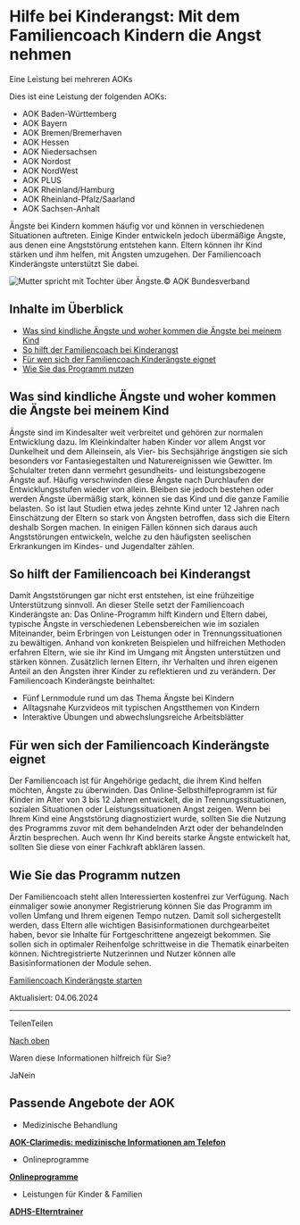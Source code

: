 # Hilfe bei Kinderangst: Mit dem Familiencoach Kindern die Angst nehmen

Eine Leistung bei mehreren AOKs

Dies ist eine Leistung der folgenden AOKs:

- AOK Baden-Württemberg
- AOK Bayern
- AOK Bremen/Bremerhaven
- AOK Hessen
- AOK Niedersachsen
- AOK Nordost
- AOK NordWest
- AOK PLUS
- AOK Rheinland/Hamburg
- AOK Rheinland-Pfalz/Saarland
- AOK Sachsen-Anhalt

Ängste bei Kindern kommen häufig vor und können in verschiedenen Situationen auftreten. Einige Kinder entwickeln jedoch übermäßige Ängste, aus denen eine Angststörung entstehen kann. Eltern können ihr Kind stärken und ihm helfen, mit Ängsten umzugehen. Der Familiencoach Kinderängste unterstützt Sie dabei.

![Mutter spricht mit Tochter über Ängste.](https://www.aok.de/pk/magazin/cms/fileadmin/_processed_/e/5/csm_familiencoach-kinderaengste_636e80d600.jpg.webp)© AOK Bundesverband

## Inhalte im Überblick

- [Was sind kindliche Ängste und woher kommen die Ängste bei meinem Kind](https://www.aok.de/pk/leistungen/kinder-familien/coach-kinderaengste/#c1590658359)
- [So hilft der Familiencoach bei Kinderangst](https://www.aok.de/pk/leistungen/kinder-familien/coach-kinderaengste/#c1590658360)
- [Für wen sich der Familiencoach Kinderängste eignet](https://www.aok.de/pk/leistungen/kinder-familien/coach-kinderaengste/#c1590658365)
- [Wie Sie das Programm nutzen](https://www.aok.de/pk/leistungen/kinder-familien/coach-kinderaengste/#c1590658361)

## Was sind kindliche Ängste und woher kommen die Ängste bei meinem Kind

Ängste sind im Kindesalter weit verbreitet und gehören zur normalen Entwicklung dazu. Im Kleinkindalter haben Kinder vor allem Angst vor Dunkelheit und dem Alleinsein, als Vier- bis Sechsjährige ängstigen sie sich besonders vor Fantasiegestalten und Naturereignissen wie Gewitter. Im Schulalter treten dann vermehrt gesundheits- und leistungsbezogene Ängste auf. Häufig verschwinden diese Ängste nach Durchlaufen der Entwicklungsstufen wieder von allein. Bleiben sie jedoch bestehen oder werden Ängste übermäßig stark, können sie das Kind und die ganze Familie belasten. So ist laut Studien etwa jedes zehnte Kind unter 12 Jahren nach Einschätzung der Eltern so stark von Ängsten betroffen, dass sich die Eltern deshalb Sorgen machen. In einigen Fällen können sich daraus auch Angststörungen entwickeln, welche zu den häufigsten seelischen Erkrankungen im Kindes- und Jugendalter zählen.

## So hilft der Familiencoach bei Kinderangst

Damit Angststörungen gar nicht erst entstehen, ist eine frühzeitige Unterstützung sinnvoll. An dieser Stelle setzt der Familiencoach Kinderängste an: Das Online-Programm hilft Kindern und Eltern dabei, typische Ängste in verschiedenen Lebensbereichen wie im sozialen Miteinander, beim Erbringen von Leistungen oder in Trennungssituationen zu bewältigen. Anhand von konkreten Beispielen und hilfreichen Methoden erfahren Eltern, wie sie ihr Kind im Umgang mit Ängsten unterstützen und stärken können. Zusätzlich lernen Eltern, ihr Verhalten und ihren eigenen Anteil an den Ängsten ihrer Kinder zu reflektieren und zu verändern. Der Familiencoach Kinderängste beinhaltet:

- Fünf Lernmodule rund um das Thema Ängste bei Kindern
- Alltagsnahe Kurzvideos mit typischen Angstthemen von Kindern
- Interaktive Übungen und abwechslungsreiche Arbeitsblätter

## Für wen sich der Familiencoach Kinderängste eignet

Der Familiencoach ist für Angehörige gedacht, die ihrem Kind helfen möchten, Ängste zu überwinden. Das Online-Selbsthilfeprogramm ist für Kinder im Alter von 3 bis 12 Jahren entwickelt, die in Trennungssituationen, sozialen Situationen oder Leistungssituationen Angst zeigen. Wenn bei Ihrem Kind eine Angststörung diagnostiziert wurde, sollten Sie die Nutzung des Programms zuvor mit dem behandelnden Arzt oder der behandelnden Ärztin besprechen. Auch wenn Ihr Kind bereits starke Ängste entwickelt hat, sollten Sie diese von einer Fachkraft abklären lassen.

## Wie Sie das Programm nutzen

Der Familiencoach steht allen Interessierten kostenfrei zur Verfügung. Nach einmaliger sowie anonymer Registrierung können Sie das Programm im vollen Umfang und Ihrem eigenen Tempo nutzen. Damit soll sichergestellt werden, dass Eltern alle wichtigen Basisinformationen durchgearbeitet haben, bevor sie Inhalte für Fortgeschrittene angezeigt bekommen. Sie sollen sich in optimaler Reihenfolge schrittweise in die Thematik einarbeiten können. Nichtregistrierte Nutzerinnen und Nutzer können alle Basisinformationen der Module sehen.

[Familiencoach Kinderängste starten](https://kinderaengste.aok.de/)

Aktualisiert: 04.06.2024

* * *

TeilenTeilen

[Nach oben](https://www.aok.de/pk/leistungen/kinder-familien/coach-kinderaengste/#main-content)

Waren diese Informationen hilfreich für Sie?

JaNein

## Passende Angebote der AOK

- Medizinische Behandlung

[**AOK-Clarimedis: medizinische Informationen am Telefon**](https://www.aok.de/pk/leistungen/medizinische-behandlung/aok-clarimedis-medizinische-informationen-am-telefon/)

- Onlineprogramme

[**Onlineprogramme**](https://www.aok.de/pk/leistungen/online-programme/)

- Leistungen für Kinder & Familien

[**ADHS-Elterntrainer**](https://www.aok.de/pk/leistungen/kinder-familien/adhs-elterntrainer/)